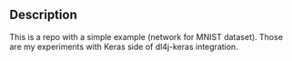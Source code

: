 ## Description

This is a repo with a simple example (network for MNIST dataset).
Those are my experiments with Keras side of dl4j-keras integration.